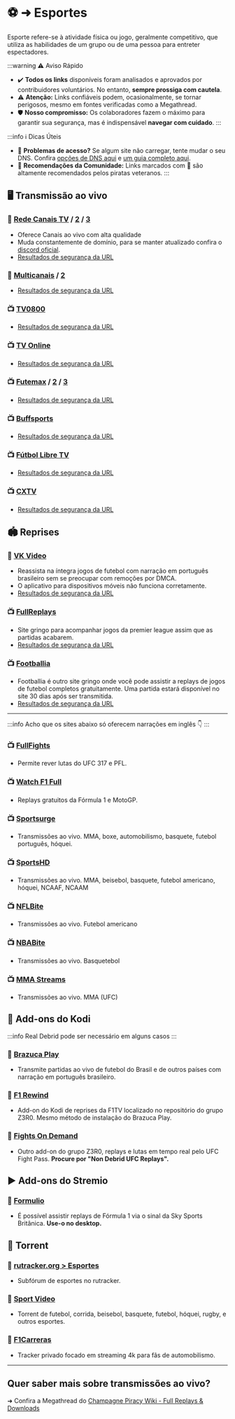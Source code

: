 # ⚽ ➜ Esportes

Esporte refere-se à atividade física ou jogo, geralmente competitivo, que utiliza as habilidades de um grupo ou de uma pessoa para entreter espectadores.

:::warning ⚠️ Aviso Rápido

- ✔️ **Todos os links** disponíveis foram analisados e aprovados por contribuidores voluntários. No entanto, **sempre prossiga com cautela**.
- ⚠️ **Atenção:** Links confiáveis podem, ocasionalmente, se tornar perigosos, mesmo em fontes verificadas como a Megathread.
- 🛡️ **Nosso compromisso:** Os colaboradores fazem o máximo para garantir sua segurança, mas é indispensável **navegar com cuidado**.
  :::

:::info ℹ️ Dicas Úteis

- 🚨 **Problemas de acesso?** Se algum site não carregar, tente mudar o seu DNS. Confira [opções de DNS aqui](https://www.privacyguides.org/en/dns/) e [um guia completo aqui](guias/dns.md).
- 🌟 **Recomendações da Comunidade:** Links marcados com 🌟 são altamente recomendados pelos piratas veteranos.
  :::

## 🖥 **Transmissão ao vivo**

### 🌟 [Rede Canais TV](https://redecanaistv.gs/) / [2](https://redecanaistv.fi/) / [3](https://redecanaistv.ps/)

- Oferece Canais ao vivo com alta qualidade
- Muda constantemente de domínio, para se manter atualizado confira o [discord oficial](https://discord.com/invite/kydZZBGwTy).
- [Resultados de segurança da URL](https://www.urlvoid.com/scan/xn--90afacaz8cml9ac9f.xn--p1ai/)

### 🌟 [Multicanais](https://multicanais.legal/) / [2](https://multicanais.forum/)

- [Resultados de segurança da URL](https://www.urlvoid.com/scan/multicanais.legal/)

### 📺️ [TV0800](https://tv0800.pro/esportes/)

- [Resultados de segurança da URL](https://www.urlvoid.com/scan/piratatvs.com/)

### 📺️ [TV Online](https://tvonline.fan/)

- [Resultados de segurança da URL](https://www.urlvoid.com/scan/tvonline.fan/)

### 📺️ [Futemax](https://futemax.moi/) / [2](https://futemax.rent/) / [3](https://futemax.luxe/)

- [Resultados de segurança da URL](https://www.urlvoid.com/scan/futemax.rent/)

### 📺️ [Buffsports](https://buffsports.io/)

- [Resultados de segurança da URL](https://www.urlvoid.com/scan/buffsports.io/)

### 📺️ [Fútbol Libre TV](https://librefutbol.su/)

- [Resultados de segurança da URL](https://www.urlvoid.com/scan/librefutbol.su/)

### 📺️ [CXTV](https://www.cxtv.com.br/)

- [Resultados de segurança da URL](https://www.urlvoid.com/scan/cxtv.com.br/)

## 🏟 **Reprises**

### 🌟 [VK Video](https://m.vkvideo.ru/)

- Reassista na íntegra jogos de futebol com narração em português brasileiro sem se preocupar com remoções por DMCA.
- O aplicativo para dispositivos móveis não funciona corretamente.
- [Resultados de segurança da URL](https://www.urlvoid.com/scan/m.vkvideo.ru/)
  
### 📺️ [FullReplays](https://www.fullreplays.com/)

-  Site gringo para acompanhar jogos da premier league assim que as partidas acabarem.
- [Resultados de segurança da URL](https://www.urlvoid.com/scan/www.fullreplays.com/)
  
### 📺️ [Footballia](https://footballia.net/)

- Footballia é outro site gringo onde você pode assistir a replays de jogos de futebol completos gratuitamente. Uma partida estará disponível no site 30 dias após ser transmitida.
- [Resultados de segurança da URL](https://www.urlvoid.com/scan/footballia.net/)

---

:::info Acho que os sites abaixo só oferecem narrações em inglês 👇️
:::

### 📺️ [FullFights](https://watchmmafull.com/)

- Permite rever lutas do UFC 317 e PFL.

### 📺️ [Watch F1 Full](https://watchf1full.com/)

- Replays gratuitos da Fórmula 1 e MotoGP.

### 📺️ [Sportsurge](https://sportsurge.net/)

- Transmissões ao vivo. MMA, boxe, automobilismo, basquete, futebol português, hóquei.

### 📺️ [SportsHD](https://www.worldcupfootball.me/)

- Transmissões ao vivo. MMA, beisebol, basquete, futebol americano, hóquei, NCAAF, NCAAM

### 📺️ [NFLBite](https://home.nflbite.com/)

- Transmissões ao vivo. Futebol americano

### 📺️ [NBABite](https://nbabite.com/)

- Transmissões ao vivo. Basquetebol

### 📺️ [MMA Streams](https://tonight.mmastreams.cc/)

- Transmissões ao vivo. MMA (UFC)

## 🥊 Add-ons do Kodi

:::info Real Debrid pode ser necessário em alguns casos
:::

### 🌟 [Brazuca Play](https://telegra.ph/Brazuca-Community-09-13)

- Transmite partidas ao vivo de futebol do Brasil e de outros países com narração em português brasileiro.

### 🔗 [F1 Rewind](https://mylostsoulspace.co.uk/repo)

- Add-on do Kodi de reprises da F1TV localizado no repositório do grupo Z3R0. Mesmo método de instalação do Brazuca Play.

### 🔗 [Fights On Demand](https://mylostsoulspace.co.uk/repo)

- Outro add-on do grupo Z3R0, replays e lutas em tempo real pelo UFC Fight Pass. **Procure por "Non Debrid UFC Replays".**

## ▶️ Add-ons do Stremio

### 🔗 [Formulio](https://formulio.hayd.uk/)

- É possível assistir replays de Fórmula 1 via o sinal da Sky Sports Britânica. **Use-o no desktop.**

## 🧲 Torrent

### 🔗 [rutracker.org > Esportes](https://rutracker.org/forum/index.php?c=28)

- Subfórum de esportes no rutracker.

### 🔗 [Sport Video](https://www.sport-video.org.ua/)

- Torrent de futebol, corrida, beisebol, basquete, futebol, hóquei, rugby, e outros esportes.

### 🔗 [F1Carreras](https://f1carreras.xyz/application)

- Tracker privado focado em streaming 4k para fãs de automobilismo.

---

## Quer saber mais sobre transmissões ao vivo?

➜ Confira a Megathread do [Champagne Piracy Wiki - Full Replays & Downloads](https://champagne.pages.dev/docs/getting-started/entertainment/live-sports)
